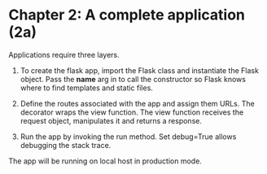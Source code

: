 Chapter 2: A complete application (2a)
======================================

Applications require three layers.

1) To create the flask app, import the Flask class and instantiate the Flask object.
Pass the __name__ arg in to call the constructor so Flask knows where to find templates and static files.

2) Define the routes associated with the app and assign them URLs.  The decorator wraps the view function.
The view function receives the request object, manipulates it and returns a response.

3) Run the app by invoking the run method.  Set debug=True allows debugging the stack trace.

The app will be running on local host in production mode.


